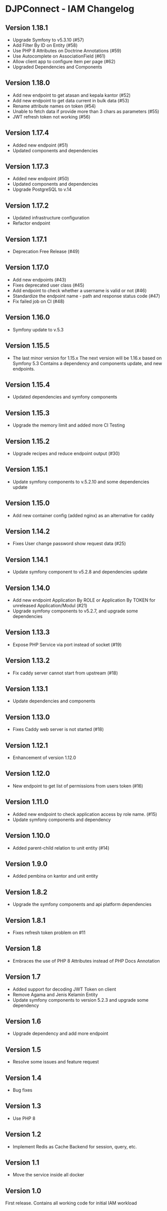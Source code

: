 # DJPConnect - IAM Changelog

## Version 1.18.1
* Upgrade Symfony to v5.3.10 (#57)
* Add Filter By ID on Entity (#58)
* Use PHP 8 Attributes on Doctrine Annotations (#59)
* Use Autocomplete on AssociationField (#61)
* Allow client app to configure item per page (#62)
* Upgraded Dependencies and Components

## Version 1.18.0
* Add new endpoint to get atasan and kepala kantor (#52)
* Add new endpoint to get data current in bulk data (#53)
* Rename attribute names on token (#54)
* Unable to fetch data if provide more than 3 chars as parameters (#55)
* JWT refresh token not working (#56)

## Version 1.17.4
* Added new endpoint (#51)
* Updated components and dependencies

## Version 1.17.3
* Added new endpoint (#50)
* Updated components and dependencies
* Upgrade PostgreSQL to v.14

## Version 1.17.2
* Updated infrastructure configuration
* Refactor endpoint

## Version 1.17.1
* Deprecation Free Release (#49)

## Version 1.17.0
* Add new endpoints (#43)
* Fixes deprecated user class (#45)
* Add endpoint to check whether a username is valid or not (#46)
* Standardize the endpoint name - path and response status code (#47)
* Fix failed job on CI (#48)

## Version 1.16.0
* Symfony update to v.5.3

## Version 1.15.5
* The last minor version for 1.15.x The next version will be 1.16.x based on Symfony 5.3 Contains a dependency and components update, and new endpoints.

## Version 1.15.4
* Updated dependencies and symfony components

## Version 1.15.3
* Upgrade the memory limit and added more CI Testing

## Version 1.15.2
* Upgrade recipes and reduce endpoint output (#30)

## Version 1.15.1
* Update symfony components to v.5.2.10 and some dependencies update

## Version 1.15.0
* Add new container config (added nginx) as an alternative for caddy

## Version 1.14.2
* Fixes User change password show request data (#25)

## Version 1.14.1
* Update symfony component to v5.2.8 and dependencies update

## Version 1.14.0
* Add new endpoint Application By ROLE or Application By TOKEN for unreleased Application/Modul (#21)
* Upgrade symfony components to v5.2.7, and upgrade some dependencies

## Version 1.13.3
* Expose PHP Service via port instead of socket (#19)

## Version 1.13.2
* Fix caddy server cannot start from upstream (#18)

## Version 1.13.1
* Update dependencies and components

## Version 1.13.0
* Fixes Caddy web server is not started (#18)

## Version 1.12.1
* Enhancement of version 1.12.0

## Version 1.12.0
* New endpoint to get list of permissions from users token (#16)

## Version 1.11.0
* Added new endpoint to check application access by role name. (#15)
* Update symfony components and dependency

## Version 1.10.0
* Added parent-child relation to unit entity (#14)

## Version 1.9.0
* Added pembina on kantor and unit entity

## Version 1.8.2
* Upgrade the symfony components and api platform dependencies

## Version 1.8.1
* Fixes refresh token problem on #11

## Version 1.8
* Embraces the use of PHP 8 Attributes instead of PHP Docs Annotation

## Version 1.7
* Added support for decoding JWT Token on client
* Remove Agama and Jenis Kelamin Entity
* Update symfony components to version 5.2.3 and upgrade some dependency

## Version 1.6
* Upgrade dependency and add more endpoint

## Version 1.5
* Resolve some issues and feature request

## Version 1.4
* Bug fixes

## Version 1.3
* Use PHP 8

## Version 1.2
* Implement Redis as Cache Backend for session, query, etc.

## Version 1.1
* Move the service inside all docker

## Version 1.0
First release. Contains all working code for initial IAM workload
